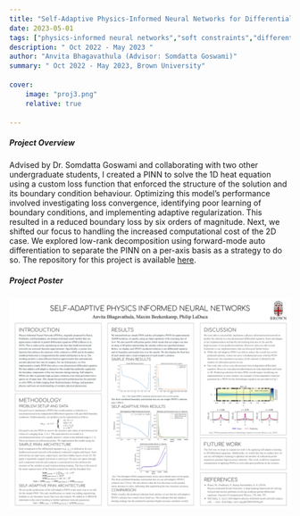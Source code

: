 ```yaml
---
title: "Self-Adaptive Physics-Informed Neural Networks for Differential Equations"
date: 2023-05-01 
tags: ["physics-informed neural networks","soft constraints","differential equations"]
description: " Oct 2022 - May 2023 " 
author: "Anvita Bhagavathula (Advisor: Somdatta Goswami)"
summary: " Oct 2022 - May 2023, Brown University" 

cover:
    image: "proj3.png"
    relative: true

---
```


##### Project Overview

Advised by Dr. Somdatta Goswami and collaborating with two other undergraduate students, I created a PINN to solve the 1D heat equation using a custom loss function that enforced the structure of the solution and its boundary condition behaviour. Optimizing this model’s performance involved investigating loss convergence, identifying poor learning of boundary conditions, and implementing adaptive regularization. This resulted in a reduced boundary loss by six orders of magnitude. Next, we shifted our focus to handling the increased computational cost of the 2D case. We explored low-rank decomposition using forward-mode auto differentiation to separate the PINN on a per-axis basis as a strategy to do so. The repository for this project is available [here](https://github.com/philipladuca24/PINNs-Project).

##### Project Poster  

![Project Poster](poster.png)